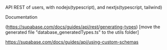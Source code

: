 API REST of users, with nodejs(typescript), and nextjs(typescript, tailwind)


Documentation

(https://supabase.com/docs/guides/api/rest/generating-types)
    [move the generated file "database_generatedTypes.ts" to the utils folder]

https://supabase.com/docs/guides/api/using-custom-schemas
